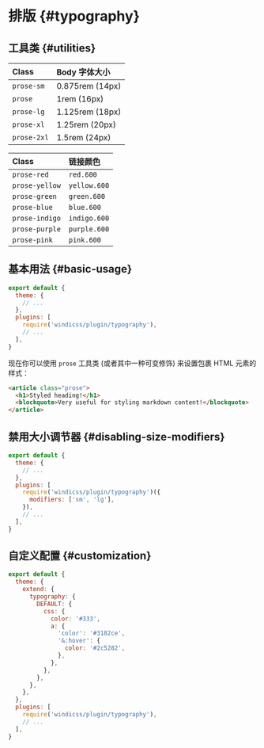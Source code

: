 # 排版 {#typography}

## 工具类 {#utilities}

| Class       | Body 字体大小  |
| :---------- | :-------------- |
| `prose-sm`  | 0.875rem (14px) |
| `prose`     | 1rem (16px)     |
| `prose-lg`  | 1.125rem (18px) |
| `prose-xl`  | 1.25rem (20px)  |
| `prose-2xl` | 1.5rem (24px)   |

| Class          | 链接颜色   |
| :------------- | :----------- |
| `prose-red`    | `red.600`    |
| `prose-yellow` | `yellow.600` |
| `prose-green`  | `green.600`  |
| `prose-blue`   | `blue.600`   |
| `prose-indigo` | `indigo.600` |
| `prose-purple` | `purple.600` |
| `prose-pink`   | `pink.600`   |

## 基本用法 {#basic-usage}

```js windi.config.js
export default {
  theme: {
    // ...
  },
  plugins: [
    require('windicss/plugin/typography'),
    // ...
  ],
}
```

现在你可以使用 `prose` 工具类 (或者其中一种可变修饰) 来设置包裹 HTML 元素的样式：

```html
<article class="prose">
  <h1>Styled heading!</h1>
  <blockquote>Very useful for styling markdown content!</blockquote>
</article>
```

## 禁用大小调节器 {#disabling-size-modifiers}

```js windi.config.js
export default {
  theme: {
    // ...
  },
  plugins: [
    require('windicss/plugin/typography')({
      modifiers: ['sm', 'lg'],
    }),
    // ...
  ],
}
```

## 自定义配置 {#customization}

```js windi.config.js
export default {
  theme: {
    extend: {
      typography: {
        DEFAULT: {
          css: {
            color: '#333',
            a: {
              'color': '#3182ce',
              '&:hover': {
                color: '#2c5282',
              },
            },
          },
        },
      },
    },
  },
  plugins: [
    require('windicss/plugin/typography'),
    // ...
  ],
}
```
